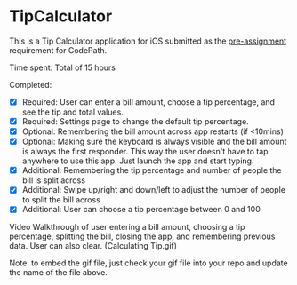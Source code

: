 # TipCalculator

This is a Tip Calculator application for iOS submitted as the [pre-assignment](https://gist.github.com/timothy1ee/7747214) requirement for CodePath.

Time spent: Total of 15 hours

Completed:

* [x] Required: User can enter a bill amount, choose a tip percentage, and see the tip and total values.
* [x] Required: Settings page to change the default tip percentage.
* [x] Optional: Remembering the bill amount across app restarts (if <10mins)
* [x] Optional: Making sure the keyboard is always visible and the bill amount is always the first responder. This way the user doesn't have to tap anywhere to use this app. Just launch the app and start typing.
* [x] Additional: Remembering the tip percentage and number of people the bill is split across
* [x] Additional: Swipe up/right and down/left to adjust the number of people to split the bill across
* [x] Additional: User can choose a tip percentage between 0 and 100

Video Walkthrough of user entering a bill amount, choosing a tip percentage, splitting the bill, closing the app, and remembering previous data. User can also clear.
(Calculating Tip.gif)

Note: to embed the gif file, just check your gif file into your repo and update the name of the file above.